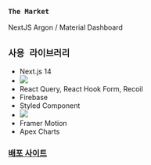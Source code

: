 ### `The Market`

NextJS Argon / Material Dashboard

## `사용 라이브러리`
- Next.js 14
- <img src="https://img.shields.io/badge/typescript-93c5fa?style=flat&logo=Sass&logoColor=3178C6"/>
- React Query, React Hook Form, Recoil
- Firebase
- Styled Component
- <img src="https://img.shields.io/badge/Scss-FFC4C4?style=flat&logo=Sass&logoColor=CC6699"/>
- Framer Motion
- Apex Charts

### [배포 사이트](https://the-market-omega.vercel.app/)